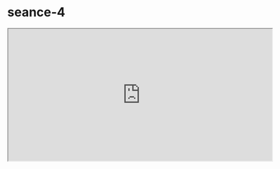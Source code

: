 # seance-4
<iframe src="https://youtube.com/embed/rSoFg2pEMNc" style="width:600px; height:300px;" ></iframe>
